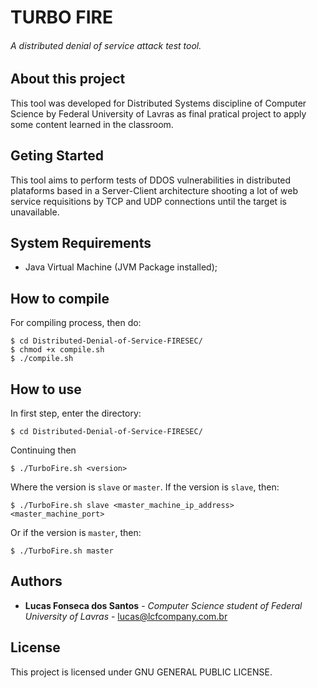# TURBO FIRE
###### A distributed denial of service attack test tool.

## About this project
This tool was developed for Distributed Systems discipline of Computer Science by Federal University of Lavras as final pratical project to apply some content learned in the classroom.

## Geting Started
This tool aims to perform tests of DDOS vulnerabilities in distributed plataforms based in a Server-Client architecture shooting a lot of web service requisitions by TCP and UDP connections until the target is unavailable.

## System Requirements
- Java Virtual Machine (JVM Package installed);

## How to compile
For compiling process, then do:
```
$ cd Distributed-Denial-of-Service-FIRESEC/
$ chmod +x compile.sh
$ ./compile.sh
```

## How to use
In first step, enter the directory:
```
$ cd Distributed-Denial-of-Service-FIRESEC/
```
Continuing then

```
$ ./TurboFire.sh <version>
```

Where the version is `slave` or `master`.
If the version is `slave`, then:

```
$ ./TurboFire.sh slave <master_machine_ip_address> <master_machine_port>
```

Or if the version is `master`, then:

```
$ ./TurboFire.sh master
```

## Authors
* **Lucas Fonseca dos Santos** - *Computer Science student of Federal University of Lavras* - lucas@lcfcompany.com.br
## License
This project is licensed under  GNU GENERAL PUBLIC LICENSE.
